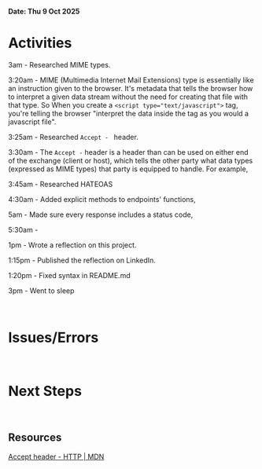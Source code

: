 **Date: Thu 9 Oct 2025**<br>

# Activities

3am - Researched MIME types.

3:20am - MIME (Multimedia Internet Mail Extensions) type is essentially like an instruction given to the browser. It's metadata that tells the browser how to interpret a given data stream without the need for creating that file with that type. So When you create a `<script type="text/javascript">` tag, you're telling the browser "interpret the data inside the tag as you would a javascript file".

3:25am - Researched `Accept - ` header.

3:30am - The `Accept -` header is a header than can be used on either end of the exchange (client or host), which tells the other party what data types (expressed as MIME types) that party is equipped to handle. For example, 

3:45am - Researched HATEOAS

4:30am - Added explicit methods to endpoints' functions,

5am - Made sure every response includes a status code,

5:30am - 

1pm - Wrote a reflection on this project.

1:15pm - Published the reflection on LinkedIn.

1:20pm - Fixed syntax in README.md

3pm - Went to sleep

<br>

# Issues/Errors

<br>

# Next Steps

<br>

## Resources

[Accept header - HTTP | MDN](https://developer.mozilla.org/en-US/docs/Web/HTTP/Reference/Headers/Accept)

<br>
